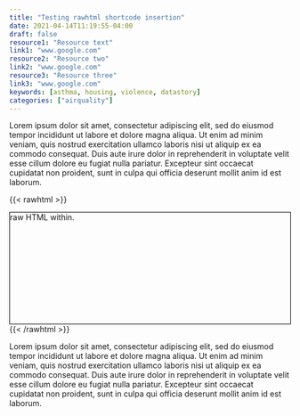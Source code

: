 ```yaml
---
title: "Testing rawhtml shortcode insertion"
date: 2021-04-14T11:19:55-04:00
draft: false
resource1: "Resource text"
link1: "www.google.com"
resource2: "Resource two"
link2: "www.google.com"
resource3: "Resource three"
link3: "www.google.com"
keywords: [asthma, housing, violence, datastory]
categories: ["airquality"]
---
```



Lorem ipsum dolor sit amet, consectetur adipiscing elit, sed do eiusmod tempor incididunt ut labore et dolore magna aliqua. Ut enim ad minim veniam, quis nostrud exercitation ullamco laboris nisi ut aliquip ex ea commodo consequat. Duis aute irure dolor in reprehenderit in voluptate velit esse cillum dolore eu fugiat nulla pariatur. Excepteur sint occaecat cupidatat non proident, sunt in culpa qui officia deserunt mollit anim id est laborum.


{{< rawhtml >}}
<div style="border: 1px solid black; width: 100%; height: 200px;">
raw HTML within.
</div>
{{< /rawhtml >}}

Lorem ipsum dolor sit amet, consectetur adipiscing elit, sed do eiusmod tempor incididunt ut labore et dolore magna aliqua. Ut enim ad minim veniam, quis nostrud exercitation ullamco laboris nisi ut aliquip ex ea commodo consequat. Duis aute irure dolor in reprehenderit in voluptate velit esse cillum dolore eu fugiat nulla pariatur. Excepteur sint occaecat cupidatat non proident, sunt in culpa qui officia deserunt mollit anim id est laborum.


